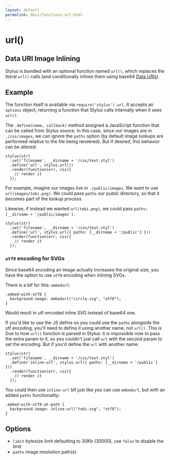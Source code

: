 ```yaml
---
layout: default
permalink: docs/functions.url.html
---
```


# url()

## Data URI Image Inlining

Stylus is bundled with an optional function named `url()`, which replaces the literal `url()` calls (and conditionally inlines them using base64 [Data URIs](http://en.wikipedia.org/wiki/Data_URI_scheme)).

## Example

The function itself is available via `require('stylus').url`. It accepts an `options` object, returning a function that Stylus calls internally when it sees `url()`.

The `.define(name, callback)` method assigned a JavaScript function that can be called from Stylus source. In this case, since our images are in `./css/images`,  we can ignore the `paths` option (by default image lookups are performed relative to the file being rendered).  But if desired, this behavior can be altered:

    stylus(str)
      .set('filename', __dirname + '/css/test.styl')
      .define('url', stylus.url())
      .render(function(err, css){
        // render it
      });

For example, imagine our images live in `./public/images`. We want to use `url(images/tobi.png)`.  We could pass `paths` our public directory, so that it becomes part of the lookup process. 

Likewise, if instead we wanted `url(tobi.png)`, we could pass `paths: [__dirname + '/public/images']`.

    stylus(str)
      .set('filename', __dirname + '/css/test.styl')
      .define('url', stylus.url({ paths: [__dirname + '/public'] }))
      .render(function(err, css){
        // render it
      });

### `utf8` encoding for SVGs

Since base64 encoding an image actually increases the original size, you have the option to use `utf8` encoding when inlining SVGs.

There is a bif for this: `embedurl`:

    .embed-with-utf8 {
      background-image: embedurl("circle.svg", "utf8");
    }

Would result in utf-encoded inline SVG instead of base64 one.

If you'd like to use the JS define so you could use the `paths` alongside the utf encoding, you'll need to define it using another name, not `url()`. This is Due to how `url()` function is parsed in Stylus: it is impossible now to pass the extra param to it, so you couldn't just call `url` with the second param to set the encoding. But if you'd define the `url` with another name:

    stylus(str)
      .set('filename', __dirname + '/css/test.styl')
      .define('inline-url', stylus.url({ paths: [__dirname + '/public'] }))
      .render(function(err, css){
        // render it
      });

You could then use `inline-url` bif just like you can use `embedurl`, but with an added `paths` functionality:

    .embed-with-utf8-at-path {
      background-image: inline-url("tobi.svg", "utf8");
    }

## Options

- `limit` bytesize limit defaulting to 30Kb (30000), use `false` to disable the limit
- `paths` image resolution path(s)

